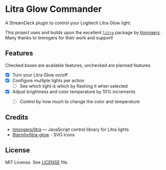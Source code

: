 # Litra Glow Commander

A StreamDeck plugin to control your Logitech Litra Glow light.

This project uses and builds upon the excellent [`litra`](https://github.com/timrogers/litra) package by [timrogers](https://github.com/timrogers). Many thanks to timrogers for their work and support!

## Features
Checked boxes are available features, unchecked are planned features

 - [x] Turn your Litra Glow on/off
 - [x] Configure multiple lights per action
   - [ ] See which light is which by flashing it when selected
 - [x] Adjust brightness and color temperature by 10% increments
   - [ ] Control by how much to change the color and temperature


## Credits

- [timrogers/litra](https://github.com/timrogers/litra) — JavaScript control library for Litra lights
- [8ternity/litra-glow](https://github.com/8ternity/litra-glow/) - SVG Icons

## License

MIT License. See [LICENSE](LICENSE) file.
